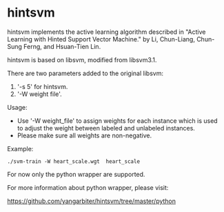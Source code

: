 hintsvm
===================

hintsvm implements the active learning algorithm described in "Active Learning with
Hinted Support Vector Machine." by Li, Chun-Liang, Chun-Sung Ferng, and Hsuan-Tien Lin.

hintsvm is based on libsvm, modified from libsvm3.1.

There are two parameters added to the original libsvm:

1. '-s 5' for hintsvm.
2. '-W weight file'.

Usage:
- Use '-W weight_file' to assign weights for each instance which is used to adjust the weight between labeled and unlabeled instances.
- Please make sure all weights are non-negative.

Example:
```
./svm-train -W heart_scale.wgt  heart_scale
```

For now only the python wrapper are supported.

For more information about python wrapper, please visit:

https://github.com/yangarbiter/hintsvm/tree/master/python
